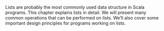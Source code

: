 Lists are probably the most commonly used data structure in Scala programs.
This chapter explains lists in detail. We will present many common operations
that can be performed on lists. We’ll also cover some important design
principles for programs working on lists.